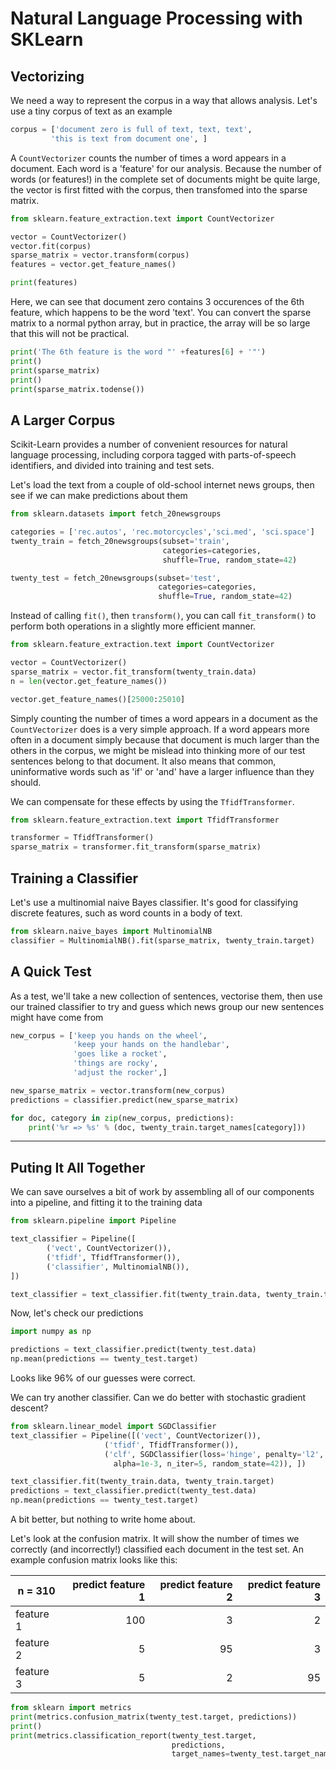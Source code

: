 # Natural Language Processing with SKLearn

## Vectorizing
We need a way to represent the corpus in a way that allows analysis.  Let's use
a tiny corpus of text as an example

```python
corpus = ['document zero is full of text, text, text',
         'this is text from document one', ]
```

A `CountVectorizer` counts the number of times a word appears in a document.
Each word is a 'feature' for our analysis.  Because the number of words (or
features!) in the complete set of documents might be quite large, the vector is
first fitted with the corpus, then transfomed into the sparse matrix.

```python
from sklearn.feature_extraction.text import CountVectorizer

vector = CountVectorizer()
vector.fit(corpus)
sparse_matrix = vector.transform(corpus)
features = vector.get_feature_names()

print(features)
```

Here, we can see that document zero contains 3 occurences of the 6th feature,
which happens to be the word 'text'.  You can convert the sparse matrix to a
normal python array, but in practice, the array will be so large that this will
not be practical.

```python
print('The 6th feature is the word "' +features[6] + '"')
print()
print(sparse_matrix)
print()
print(sparse_matrix.todense())
```

## A Larger Corpus
Scikit-Learn provides a number of convenient resources for natural language
processing, including corpora tagged with parts-of-speech identifiers, and
divided into training and test sets.

Let's load the text from a couple of old-school internet news groups, then see
if we can make predictions about them

```python
from sklearn.datasets import fetch_20newsgroups

categories = ['rec.autos', 'rec.motorcycles','sci.med', 'sci.space']
twenty_train = fetch_20newsgroups(subset='train', 
                                  categories=categories, 
                                  shuffle=True, random_state=42)

twenty_test = fetch_20newsgroups(subset='test', 
                                 categories=categories, 
                                 shuffle=True, random_state=42)
```

Instead of calling `fit()`, then `transform()`, you can call `fit_transform()`
to perform both operations in a slightly more efficient manner.

```python
from sklearn.feature_extraction.text import CountVectorizer

vector = CountVectorizer()
sparse_matrix = vector.fit_transform(twenty_train.data)
n = len(vector.get_feature_names())

vector.get_feature_names()[25000:25010]
```

Simply counting the number of times a word appears in a document as the
`CountVectorizer` does is a very simple approach.  If a word appears more often
in a document simply because that document is much larger than the others in the
corpus, we might be mislead into thinking more of our test sentences belong to
that document.  It also means that common, uninformative words such as 'if' or
'and' have a larger influence than they should.

We can compensate for these effects by using the `TfidfTransformer`.

```python
from sklearn.feature_extraction.text import TfidfTransformer

transformer = TfidfTransformer()
sparse_matrix = transformer.fit_transform(sparse_matrix)
```

## Training a Classifier
Let's use a multinomial naive Bayes classifier.  It's good for classifying
discrete features, such as word counts in a body of text.

```python
from sklearn.naive_bayes import MultinomialNB
classifier = MultinomialNB().fit(sparse_matrix, twenty_train.target)
```

## A Quick Test
As a test, we'll take a new collection of sentences, vectorise them, then use
our trained classifier to try and guess which news group our new sentences might
have come from

```python
new_corpus = ['keep you hands on the wheel',
              'keep your hands on the handlebar',
              'goes like a rocket', 
              'things are rocky', 
              'adjust the rocker',]

new_sparse_matrix = vector.transform(new_corpus)
predictions = classifier.predict(new_sparse_matrix)

for doc, category in zip(new_corpus, predictions):
    print('%r => %s' % (doc, twenty_train.target_names[category]))
```

----
## Puting It All Together

We can save ourselves a bit of work by assembling all of our components into a
pipeline, and fitting it to the training data

```python
from sklearn.pipeline import Pipeline

text_classifier = Pipeline([
        ('vect', CountVectorizer()),
        ('tfidf', TfidfTransformer()),
        ('classifier', MultinomialNB()),
])

text_classifier = text_classifier.fit(twenty_train.data, twenty_train.target)
```

Now, let's check our predictions

```python
import numpy as np

predictions = text_classifier.predict(twenty_test.data)
np.mean(predictions == twenty_test.target)
```

Looks like 96% of our guesses were correct.

We can try another classifier.  Can we do better with stochastic gradient
descent?

```python
from sklearn.linear_model import SGDClassifier
text_classifier = Pipeline([('vect', CountVectorizer()),
                     ('tfidf', TfidfTransformer()),
                     ('clf', SGDClassifier(loss='hinge', penalty='l2',
                       alpha=1e-3, n_iter=5, random_state=42)), ])

text_classifier.fit(twenty_train.data, twenty_train.target)
predictions = text_classifier.predict(twenty_test.data)
np.mean(predictions == twenty_test.target)
```

A bit better, but nothing to write home about.

Let's look at the confusion matrix.  It will show the number of times we
correctly (and incorrectly!) classified each document in the test set.  An
example confusion matrix looks like this:

| n = 310   | predict feature 1 | predict feature 2 | predict feature 3 |
|-----------|------------------:|------------------:|------------------:|
|feature 1  |        100        |         3         |         2         |
|feature 2  |          5        |        95         |         3         |
|feature 3  |          5        |         2         |        95         |

```python
from sklearn import metrics
print(metrics.confusion_matrix(twenty_test.target, predictions))
print()
print(metrics.classification_report(twenty_test.target, 
                                    predictions, 
                                    target_names=twenty_test.target_names))

```